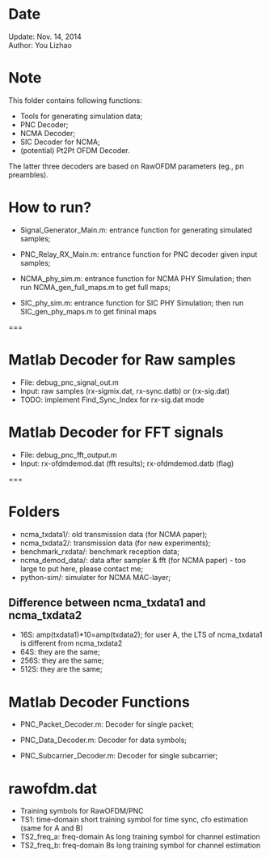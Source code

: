 
# Date

Update: Nov. 14, 2014  
Author: You Lizhao  

# Note

This folder contains following functions:

* Tools for generating simulation data;  
* PNC Decoder;  
* NCMA Decoder;  
* SIC Decoder for NCMA;  
* (potential) Pt2Pt OFDM Decoder.  

The latter three decoders are based on RawOFDM parameters (eg., pn preambles).

# How to run?

* Signal_Generator_Main.m: entrance function for generating simulated samples;  

* PNC_Relay_RX_Main.m: entrance function for PNC decoder given input samples;  

* NCMA_phy_sim.m: entrance function for NCMA PHY Simulation; then run NCMA_gen_full_maps.m to get full maps;  

* SIC_phy_sim.m: entrance function for SIC PHY Simulation; then run SIC_gen_phy_maps.m to get fininal maps  

===

# Matlab Decoder for Raw samples
* File: debug_pnc_signal_out.m  
* Input: raw samples (rx-sigmix.dat, rx-sync.datb) or (rx-sig.dat)   
* TODO: implement Find_Sync_Index for rx-sig.dat mode  


# Matlab Decoder for FFT signals
* File: debug_pnc_fft_output.m  
* Input: rx-ofdmdemod.dat (fft results); rx-ofdmdemod.datb (flag) 

===

# Folders

* ncma_txdata1/: old transmission data (for NCMA paper);  
* ncma_txdata2/: transmission data (for new experiments);  
* benchmark_rxdata/: benchmark reception data;  
* ncma_demod_data/: data after sampler & fft (for NCMA paper) - too large to put here, please contact me;  
* python-sim/: simulater for NCMA MAC-layer;  

## Difference between ncma_txdata1 and ncma_txdata2

* 16S: amp(txdata1)*10=amp(txdata2); for user A, the LTS of ncma_txdata1 is different from ncma_txdata2  
* 64S: they are the same;  
* 256S: they are the same;  
* 512S: they are the same;  

# Matlab Decoder Functions

* PNC_Packet_Decoder.m: Decoder for single packet;  

* PNC_Data_Decoder.m: Decoder for data symbols;  

* PNC_Subcarrier_Decoder.m: Decoder for single subcarrier;  

# rawofdm.dat
* Training symbols for RawOFDM/PNC
* TS1: time-domain short training symbol for time sync, cfo estimation (same for A and B)
* TS2_freq_a: freq-domain As long training symbol for channel estimation
* TS2_freq_b: freq-domain Bs long training symbol for channel estimation 

